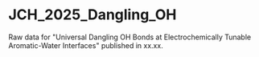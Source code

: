 # JCH_2025_Dangling_OH
Raw data for "Universal Dangling OH Bonds at Electrochemically Tunable Aromatic-Water Interfaces" published in xx.xx.
